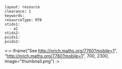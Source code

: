 ````
layout: resource
clearance: 1
keywords:
resourceType: RT6
stids1: 
  - a1
stids2:
pvids1:
pvids2:

````

<:= iframe("See http://nrich.maths.org/7760?mobile=1", "http://nrich.maths.org/7760?mobile=1", 700, 2300, image="thumbnail.png") :>

